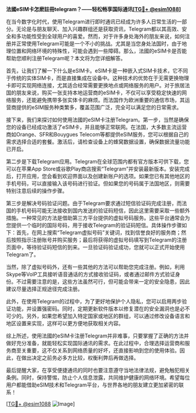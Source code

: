 **法國eSIM卡怎麽註冊telegram？——轻松畅享国际通讯[[TG💪+ @esim1088](https://t.me/s/esim1088)]**

在当今数字化时代，使用Telegram进行即时通讯已经成为许多人日常生活的一部分。无论是与朋友聊天、加入兴趣群组还是获取资讯，Telegram都以其高效、安全和多功能性受到全球用户的喜爱。然而，对于许多身处海外的朋友来说，如何注册并正常使用Telegram可能是一个不小的挑战。尤其是当您身处法国时，由于地理位置和网络环境的特殊性，可能会遇到一些障碍。那么，法國的eSIM卡是否能帮助您顺利注册Telegram呢？本文将为您详细解答。

首先，让我们了解一下什么是eSIM卡。eSIM卡是一种嵌入式SIM卡技术，它不同于传统的实体SIM卡，而是直接集成在设备中。这种技术的优势在于无需更换物理卡即可实现网络连接，尤其适合经常需要更换地点或网络服务的用户。对于旅居法国的朋友来说，购买一张支持本地运营商的eSIM卡，不仅可以享受稳定快速的网络服务，还能避免携带多张实体卡的麻烦。而法国作为欧洲重要的通信市场，其运营商提供的eSIM服务种类繁多，覆盖范围广泛，完全可以满足您的日常需求。

接下来，我们来探讨如何使用法國的eSIM卡注册Telegram。第一步，当然是确保您的设备已经成功激活了eSIM卡，并且能够正常联网。在法国，大多数主流运营商如Orange、SFR和Bouygues Telecom等都提供eSIM服务，您可以根据自己的需求选择合适的套餐。激活后，请检查设备上的蜂窝数据设置，确保数据流量功能已开启。

第二步是下载Telegram应用。Telegram在全球范围内都有官方版本可供下载，您可以在苹果App Store或谷歌Play商店搜索“Telegram”并安装最新版本。安装完成后，打开应用，您会看到欢迎界面以及创建新账户的选项。如果您已有其他地区的手机号码，可以直接输入该号码进行验证。但如果您的号码属于法国地区，则需要特别注意后续的操作步骤。

第三步是解决号码验证问题。由于Telegram要求通过短信验证码完成注册，而法国的手机号码可能无法接收到国内发送的验证码短信，因此这里需要采取一些额外措施。一种常见的方法是借助第三方平台提供的虚拟号码服务。这些平台通常会为您提供一个临时的国际号码，用于接收Telegram的验证码短信。具体操作步骤如下：首先，在网上搜索“Telegram虚拟号码”关键词，找到信誉良好的服务商；然后按照指示注册账号并购买服务；最后将获得的虚拟号码填写到Telegram的注册页面中，等待验证码短信的到来。一旦验证码验证成功，您就可以正式开始使用Telegram了。

当然，除了虚拟号码外，还有一些其他的方法可以帮助您完成注册。例如，利用Skype等VoIP工具接听语音通话的方式接收验证码，或者通过邮件方式验证身份。不过需要注意的是，这些方法虽然可行，但可能会带来一定的安全隐患，因此建议尽量选择正规途径完成注册。

此外，在使用Telegram的过程中，为了更好地保护个人隐私，您可以启用两步验证功能，并设置强密码。同时，定期更新软件版本以修复潜在的安全漏洞也是必不可少的。另外，如果您希望加入特定国家或地区的群组，可以通过修改设备语言和地区设置来实现，这样可以更方便地获取相关内容。

综上所述，使用法國的eSIM卡注册Telegram并非难事，只要掌握了正确的方法并做好充分准备，就能轻松实现国际通讯的需求。在此过程中，合理选择运营商和服务商至关重要，这不仅关系到网络质量的好坏，还直接影响到您的使用体验。因此，在做出决定之前务必多方比较，权衡利弊后再做选择。

最后提醒大家，在享受便捷通讯的同时也要注意遵守当地法律法规，避免触犯相关条例。同时，保持警惕，防止个人信息泄露，共同维护健康的网络环境。希望每位用户都能借助eSIM技术和Telegram平台，与世界各地的朋友建立更加紧密的联系！

[[TG💪+ @esim1088](https://t.me/s/esim1088) ![Image](https://i.postimg.cc/4NQfJmqS/Snipaste-2025-05-13-00-14-12.png)]